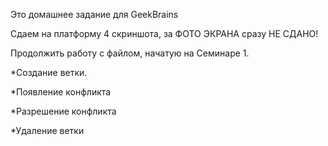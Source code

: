 Это домашнее задание для GeekBrains

Сдаем на платформу 4 скриншота, за ФОТО ЭКРАНА сразу НЕ СДАНО!

Продолжить работу с файлом, начатую на Семинаре 1.

*Создание ветки.

*Появление конфликта

*Разрешение конфликта

*Удаление ветки


